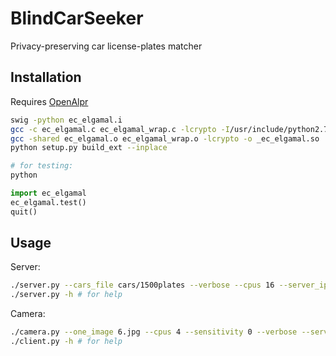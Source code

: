 # BlindCarSeeker
Privacy-preserving car license-plates matcher

## Installation
Requires [OpenAlpr](http://doc.openalpr.com/api.html#commercial-sdk)
```bash
swig -python ec_elgamal.i
gcc -c ec_elgamal.c ec_elgamal_wrap.c -lcrypto -I/usr/include/python2.7 -fPIC
gcc -shared ec_elgamal.o ec_elgamal_wrap.o -lcrypto -o _ec_elgamal.so
python setup.py build_ext --inplace

# for testing:
python
```
```python
import ec_elgamal
ec_elgamal.test()
quit()
```
## Usage
Server:
```bash
./server.py --cars_file cars/1500plates --verbose --cpus 16 --server_ip 10.40.21.38 --server_port 1234 [--load]
./server.py -h # for help
```
Camera:
```bash
./camera.py --one_image 6.jpg --cpus 4 --sensitivity 0 --verbose --server_ip 10.40.21.38 --server_port 1234 [--load]
./client.py -h # for help
```
